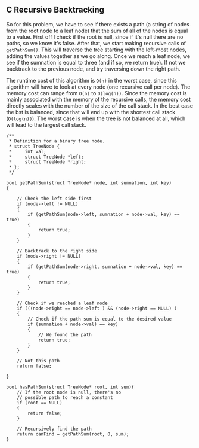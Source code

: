 ## C Recursive Backtracking

So for this problem, we have to see if there exists a path (a string of nodes from the root node to a leaf node) that the sum of all of the nodes is equal to a value. First off I check if the root is null, since if it's null there are no paths, so we know it's false. After that, we start making recursive calls of `getPathSum()`. This will traverse the tree starting with the left-most nodes, adding the values together as we go along. Once we reach a leaf node, we see if the sumnation is equal to three (and if so, we return true). If not we backtrack to the previous node, and try traversing down the right path. 

The runtime cost of this algorithm is `O(n)` in the worst case, since this algorithm will have to look at every node (one recursive call per node). The memory cost can range from `O(n)` to `O(log(n))`. Since the memory cost is mainly associated with the memory of the recursive calls, the memory cost directly scales with the number of the size of the call stack. In the best case the bst is balanced, since that will end up with the shortest call stack (`O(log(n))`). The worst case is when the tree is not balanced at all, which will lead to the largest call stack.

```
/**
 * Definition for a binary tree node.
 * struct TreeNode {
 *     int val;
 *     struct TreeNode *left;
 *     struct TreeNode *right;
 * };
 */

bool getPathSum(struct TreeNode* node, int sumnation, int key)
{
    
    // Check the left side first
    if (node->left != NULL)
    {
        if (getPathSum(node->left, sumnation + node->val, key) == true)
        {
            return true;
        }
    }
    
    // Backtrack to the right side
    if (node->right != NULL)
    {
        if (getPathSum(node->right, sumnation + node->val, key) == true)
        {
            return true;
        }
    }
    
    // Check if we reached a leaf node
    if (((node->right == node->left ) && (node->right == NULL) )
    {
        // Check if the path sum is equal to the desired value
        if (sumnation + node->val) == key)
        {
            // We found the path
            return true;
        }
    }
    
    // Not this path
    return false;
    
}

bool hasPathSum(struct TreeNode* root, int sum){
    // If the root node is null, there's no 
    // possible path to reach a constant
    if (root == NULL)
    {
        return false;
    }
    
    // Recursively find the path
    return canFind = getPathSum(root, 0, sum);
}
```
